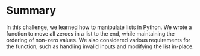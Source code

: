 # Summary

In this challenge, we learned how to manipulate lists in Python. We wrote a function to move all zeroes in a list to the end, while maintaining the ordering of non-zero values. We also considered various requirements for the function, such as handling invalid inputs and modifying the list in-place.
